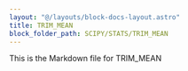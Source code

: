 ```yaml
---
layout: "@/layouts/block-docs-layout.astro"
title: TRIM_MEAN
block_folder_path: SCIPY/STATS/TRIM_MEAN
---
```


This is the Markdown file for TRIM_MEAN

